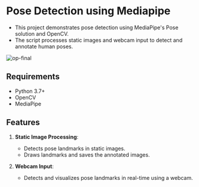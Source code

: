 # Pose Detection using Mediapipe

- This project demonstrates pose detection using MediaPipe's Pose solution and OpenCV. 
- The script processes static images and webcam input to detect and annotate human poses.

![op-final](https://github.com/user-attachments/assets/aece830e-f8de-439c-8a59-6c8d8a6e6e1e)

## Requirements
- Python 3.7+
- OpenCV
- MediaPipe

## Features
1. **Static Image Processing**:
   - Detects pose landmarks in static images.
   - Draws landmarks and saves the annotated images.

2. **Webcam Input**:
   - Detects and visualizes pose landmarks in real-time using a webcam.


